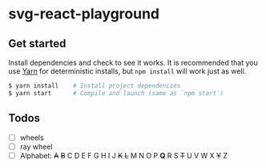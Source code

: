 # svg-react-playground

## Get started
Install dependencies and check to see it works. It is recommended that you use [Yarn](https://yarnpkg.com/) for deterministic installs, but `npm install` will work just as well.
```bash
$ yarn install    # Install project dependencies
$ yarn start      # Compile and launch (same as `npm start`)
```

## Todos
- [ ] wheels
- [ ] ray wheel
- [ ] Alphabet: ~~A~~ ~~B~~ C D E F G H I J ~~K~~ ~~L~~ M N O P **Q** R S ~~T~~ U V W X ~~Y~~ Z
